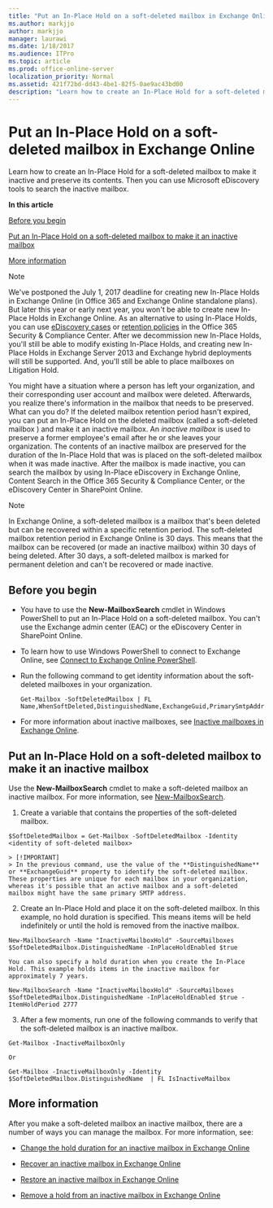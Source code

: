```yaml
---
title: "Put an In-Place Hold on a soft-deleted mailbox in Exchange Online"
ms.author: markjjo
author: markjjo
manager: laurawi
ms.date: 1/18/2017
ms.audience: ITPro
ms.topic: article
ms.prod: office-online-server
localization_priority: Normal
ms.assetid: 421f72bd-dd43-4be1-82f5-0ae9ac43bd00
description: "Learn how to create an In-Place Hold for a soft-deleted mailbox to make it inactive and preserve its contents. Then you can use Microsoft eDiscovery tools to search the inactive mailbox."
---
```


# Put an In-Place Hold on a soft-deleted mailbox in Exchange Online

Learn how to create an In-Place Hold for a soft-deleted mailbox to make it inactive and preserve its contents. Then you can use Microsoft eDiscovery tools to search the inactive mailbox.
  
 **In this article**
  
[Before you begin](#sectionSection0.md)
  
[Put an In-Place Hold on a soft-deleted mailbox to make it an inactive mailbox](#sectionSection1.md)
  
[More information](#sectionSection2.md)
  
> [!NOTE]
> We've postponed the July 1, 2017 deadline for creating new In-Place Holds in Exchange Online (in Office 365 and Exchange Online standalone plans). But later this year or early next year, you won't be able to create new In-Place Holds in Exchange Online. As an alternative to using In-Place Holds, you can use [eDiscovery cases](https://go.microsoft.com/fwlink/?linkid=780738) or [retention policies](https://go.microsoft.com/fwlink/?linkid=827811) in the Office 365 Security &amp; Compliance Center. After we decommission new In-Place Holds, you'll still be able to modify existing In-Place Holds, and creating new In-Place Holds in Exchange Server 2013 and Exchange hybrid deployments will still be supported. And, you'll still be able to place mailboxes on Litigation Hold. 
  
You might have a situation where a person has left your organization, and their corresponding user account and mailbox were deleted. Afterwards, you realize there's information in the mailbox that needs to be preserved. What can you do? If the deleted mailbox retention period hasn't expired, you can put an In-Place Hold on the deleted mailbox (called a  soft-deleted mailbox ) and make it an inactive mailbox. An  *inactive mailbox*  is used to preserve a former employee's email after he or she leaves your organization. The contents of an inactive mailbox are preserved for the duration of the In-Place Hold that was is placed on the soft-deleted mailbox when it was made inactive. After the mailbox is made inactive, you can search the mailbox by using In-Place eDiscovery in Exchange Online, Content Search in the Office 365 Security &amp; Compliance Center, or the eDiscovery Center in SharePoint Online. 
  
> [!NOTE]
> In Exchange Online, a soft-deleted mailbox is a mailbox that's been deleted but can be recovered within a specific retention period. The soft-deleted mailbox retention period in Exchange Online is 30 days. This means that the mailbox can be recovered (or made an inactive mailbox) within 30 days of being deleted. After 30 days, a soft-deleted mailbox is marked for permanent deletion and can't be recovered or made inactive. 
  
## Before you begin
<a name="sectionSection0"> </a>

- You have to use the **New-MailboxSearch** cmdlet in Windows PowerShell to put an In-Place Hold on a soft-deleted mailbox. You can't use the Exchange admin center (EAC) or the eDiscovery Center in SharePoint Online. 
    
- To learn how to use Windows PowerShell to connect to Exchange Online, see [Connect to Exchange Online PowerShell](https://go.microsoft.com/fwlink/p/?linkid=396554).
    
- Run the following command to get identity information about the soft-deleted mailboxes in your organization. 
    
  ```
  Get-Mailbox -SoftDeletedMailbox | FL Name,WhenSoftDeleted,DistinguishedName,ExchangeGuid,PrimarySmtpAddress
  ```

- For more information about inactive mailboxes, see [Inactive mailboxes in Exchange Online](http://technet.microsoft.com/library/2f2948c5-1c5a-4643-865c-b36e4ac1414b.aspx).
    
## Put an In-Place Hold on a soft-deleted mailbox to make it an inactive mailbox
<a name="sectionSection1"> </a>

Use the **New-MailboxSearch** cmdlet to make a soft-deleted mailbox an inactive mailbox. For more information, see [New-MailboxSearch](http://technet.microsoft.com/library/74303b47-bb49-407c-a43b-590356eae35c.aspx).
  
1. Create a variable that contains the properties of the soft-deleted mailbox. 
    
  ```
  $SoftDeletedMailbox = Get-Mailbox -SoftDeletedMailbox -Identity <identity of soft-deleted mailbox>
  ```

    > [!IMPORTANT]
    > In the previous command, use the value of the **DistinguishedName** or **ExchangeGuid** property to identify the soft-deleted mailbox. These properties are unique for each mailbox in your organization, whereas it's possible that an active mailbox and a soft-deleted mailbox might have the same primary SMTP address. 
  
2. Create an In-Place Hold and place it on the soft-deleted mailbox. In this example, no hold duration is specified. This means items will be held indefinitely or until the hold is removed from the inactive mailbox.
    
  ```
  New-MailboxSearch -Name "InactiveMailboxHold" -SourceMailboxes $SoftDeletedMailbox.DistinguishedName -InPlaceHoldEnabled $true
  
  ```

    You can also specify a hold duration when you create the In-Place Hold. This example holds items in the inactive mailbox for approximately 7 years.
    
  ```
  New-MailboxSearch -Name "InactiveMailboxHold" -SourceMailboxes $SoftDeletedMailbox.DistinguishedName -InPlaceHoldEnabled $true -ItemHoldPeriod 2777
  ```

3. After a few moments, run one of the following commands to verify that the soft-deleted mailbox is an inactive mailbox.
    
  ```
  Get-Mailbox -InactiveMailboxOnly
  ```

    Or
    
  ```
  Get-Mailbox -InactiveMailboxOnly -Identity $SoftDeletedMailbox.DistinguishedName  | FL IsInactiveMailbox
  ```

## More information
<a name="sectionSection2"> </a>

After you make a soft-deleted mailbox an inactive mailbox, there are a number of ways you can manage the mailbox. For more information, see:
  
- [Change the hold duration for an inactive mailbox in Exchange Online](http://technet.microsoft.com/library/96eb634e-af2f-454e-8014-b698396811c4.aspx)
    
- [Recover an inactive mailbox in Exchange Online](http://technet.microsoft.com/library/283838b4-66ba-4c34-b221-e1a3875e1d29.aspx)
    
- [Restore an inactive mailbox in Exchange Online](http://technet.microsoft.com/library/1fb02feb-49e5-4485-aec5-9f1537b772b6.aspx)
    
- [Remove a hold from an inactive mailbox in Exchange Online](http://technet.microsoft.com/library/930a98c3-cd81-4aaa-8e22-19714cb2b731.aspx)
    

